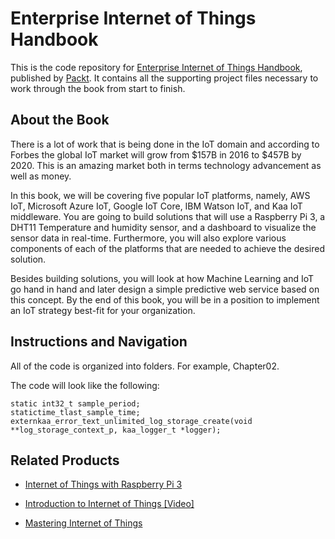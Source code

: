 # Enterprise Internet of Things Handbook
This is the code repository for [Enterprise Internet of Things Handbook](https://www.packtpub.com/virtualization-and-cloud/enterprise-internet-things-handbook?utm_source=github&utm_medium=repository&utm_campaign=9781788838399), published by [Packt](https://www.packtpub.com/?utm_source=github). It contains all the supporting project files necessary to work through the book from start to finish.
## About the Book
There is a lot of work that is being done in the IoT domain and according to Forbes the global IoT market will grow from $157B in 2016 to $457B by 2020. This is an amazing market both in terms technology advancement as well as money.

In this book, we will be covering five popular IoT platforms, namely, AWS IoT, Microsoft Azure IoT, Google IoT Core, IBM Watson IoT, and Kaa IoT middleware. You are going to build solutions that will use a Raspberry Pi 3, a DHT11 Temperature and humidity sensor, and a dashboard to visualize the sensor data in real-time. Furthermore, you will also explore various components of each of the platforms that are needed to achieve the desired solution.

Besides building solutions, you will look at how Machine Learning and IoT go hand in hand and later design a simple predictive web service based on this concept. By the end of this book, you will be in a position to implement an IoT strategy best-fit for your organization.

## Instructions and Navigation
All of the code is organized into folders. For example, Chapter02.



The code will look like the following:
```
static int32_t sample_period;
statictime_tlast_sample_time;
externkaa_error_text_unlimited_log_storage_create(void **log_storage_context_p, kaa_logger_t *logger);
```

## Related Products
* [Internet of Things with Raspberry Pi 3](https://www.packtpub.com/virtualization-and-cloud/internet-things-raspberry-pi-3?utm_source=github&utm_medium=repository&utm_campaign=9781788627405)

* [Introduction to Internet of Things [Video]](https://www.packtpub.com/virtualization-and-cloud/introduction-internet-things-video?utm_source=github&utm_medium=repository&utm_campaign=9781788830652)

* [Mastering Internet of Things](https://www.packtpub.com/networking-and-servers/mastering-internet-things?utm_source=github&utm_medium=repository&utm_campaign=9781788397483)
